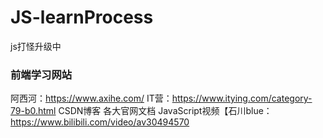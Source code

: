 # JS-learnProcess
js打怪升级中

### 前端学习网站

阿西河：https://www.axihe.com/
IT营：https://www.itying.com/category-79-b0.html
CSDN博客
各大官网文档
JavaScript视频【石川blue：https://www.bilibili.com/video/av30494570
